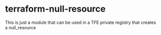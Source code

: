 # terraform-null-resource

This is just a module that can be used in a TFE private registry that creates a null_resource
